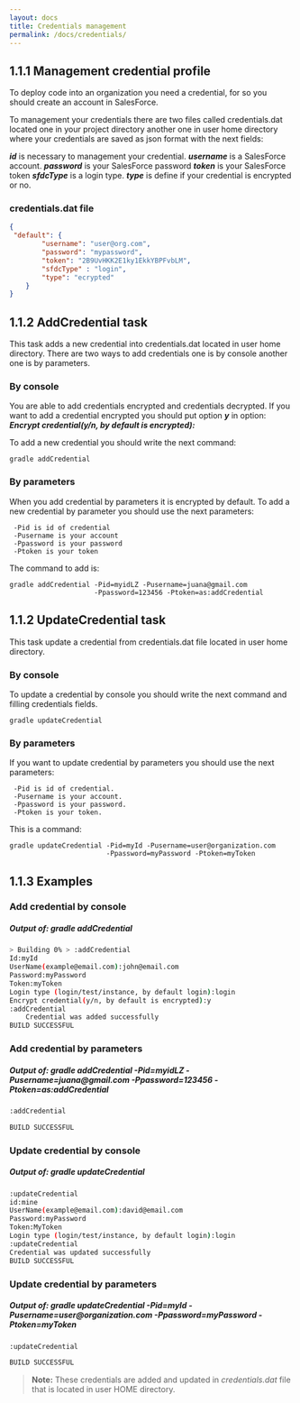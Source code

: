 ```yaml
---
layout: docs
title: Credentials management
permalink: /docs/credentials/
---
```

## 1.1.1 Management credential profile

To deploy code into an organization you need a credential, for so you should create an account in SalesForce.

To management your credentials there are two files called credentials.dat located one in your project directory another one in user home directory where your credentials are saved as json format with the next fields:

***id*** is necessary to management your credential.
***username*** is a SalesForce account.
***password*** is your SalesForce password
***token*** is your SalesForce token
***sfdcType*** is a login type.
***type*** is define if your credential is encrypted or no.

### credentials.dat file
```json
{
 "default": {
        "username": "user@org.com",
        "password": "mypassword",
        "token": "2B9UvHKK2E1ky1EkkYBPFvbLM",
        "sfdcType" : "login",
        "type": "ecrypted"
    }
}
```

## 1.1.2 AddCredential task

This task adds a new credential into credentials.dat located in user home directory. There are two ways to add credentials one is by console another one is by parameters.

###  By console
You are able to add credentials encrypted and credentials decrypted. If you want to add a credential encrypted you should put option ***y*** in option: ***Encrypt credential(y/n, by default is encrypted):***

To add a new credential you should write the next command:

	gradle addCredential

### By parameters
When you add credential by parameters it is encrypted by default. To add a new credential by parameter you should use the next parameters:

	 -Pid is id of credential
	 -Pusername is your account
	 -Ppassword is your password
	 -Ptoken is your token

The command to add is:

	gradle addCredential -Pid=myidLZ -Pusername=juana@gmail.com
	                     -Ppassword=123456 -Ptoken=as:addCredential



## 1.1.2 UpdateCredential  task
This task update a credential from credentials.dat file located in user home directory.

### By console

To update a credential by console you should write  the next command and filling credentials fields.

	gradle updateCredential


### By parameters
If you want to update credential by parameters you should use the next parameters:

	 -Pid is id of credential.
	 -Pusername is your account.
	 -Ppassword is your password.
	 -Ptoken is your token.

This is a command:

	gradle updateCredential -Pid=myId -Pusername=user@organization.com
	                        -Ppassword=myPassword -Ptoken=myToken


## 1.1.3 Examples

### Add credential by console

<h5> Output of:  <strong> gradle addCredential </strong></h5>

```bash
> Building 0% > :addCredential
Id:myId
UserName(example@email.com):john@email.com
Password:myPassword
Token:myToken
Login type (login/test/instance, by default login):login
Encrypt credential(y/n, by default is encrypted):y
:addCredential
	Credential was added successfully
BUILD SUCCESSFUL
```

### Add credential by parameters

<h5> Output of:  <strong> gradle addCredential -Pid=myidLZ -Pusername=juana@gmail.com -Ppassword=123456 -Ptoken=as:addCredential </strong></h5>

```bash
:addCredential

BUILD SUCCESSFUL
```
### Update credential by console

<h5> Output of:  <strong> gradle updateCredential </strong></h5>

```bash
:updateCredential
id:mine
UserName(example@email.com):david@email.com
Password:myPassword
Token:MyToken
Login type (login/test/instance, by default login):login
:updateCredential
Credential was updated successfully
BUILD SUCCESSFUL
```

### Update credential by parameters

<h5> Output of:  <strong> gradle updateCredential -Pid=myId -Pusername=user@organization.com -Ppassword=myPassword -Ptoken=myToken </strong></h5>

```bash
:updateCredential

BUILD SUCCESSFUL
```

> **Note:** These credentials are added and updated in *credentials.dat* file that is located in user HOME directory.